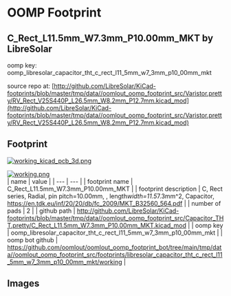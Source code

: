 # OOMP Footprint  
## C_Rect_L11.5mm_W7.3mm_P10.00mm_MKT  by LibreSolar  
  
oomp key: oomp_libresolar_capacitor_tht_c_rect_l11_5mm_w7_3mm_p10_00mm_mkt  
  
source repo at: [http://github.com/LibreSolar/KiCad-footprints/blob/master/tmp/data//oomlout_oomp_footprint_src/Varistor.pretty/RV_Rect_V25S440P_L26.5mm_W8.2mm_P12.7mm.kicad_mod](http://github.com/LibreSolar/KiCad-footprints/blob/master/tmp/data//oomlout_oomp_footprint_src/Varistor.pretty/RV_Rect_V25S440P_L26.5mm_W8.2mm_P12.7mm.kicad_mod)  
## Footprint  
  
[![working_kicad_pcb_3d.png](working_kicad_pcb_3d_600.png)](working_kicad_pcb_3d.png)  
  
[![working.png](working_600.png)](working.png)  
| name | value | 
| --- | --- | 
| footprint name | C_Rect_L11.5mm_W7.3mm_P10.00mm_MKT | 
| footprint description | C, Rect series, Radial, pin pitch=10.00mm, , length*width=11.5*7.3mm^2, Capacitor, https://en.tdk.eu/inf/20/20/db/fc_2009/MKT_B32560_564.pdf | 
| number of pads | 2 | 
| github path | http://github.com/LibreSolar/KiCad-footprints/blob/master/tmp/data//oomlout_oomp_footprint_src/Capacitor_THT.pretty/C_Rect_L11.5mm_W7.3mm_P10.00mm_MKT.kicad_mod | 
| oomp key | oomp_libresolar_capacitor_tht_c_rect_l11_5mm_w7_3mm_p10_00mm_mkt | 
| oomp bot github | https://github.com/oomlout/oomlout_oomp_footprint_bot/tree/main/tmp/data//oomlout_oomp_footprint_src/footprints/libresolar_capacitor_tht_c_rect_l11_5mm_w7_3mm_p10_00mm_mkt/working | 
## Images  
